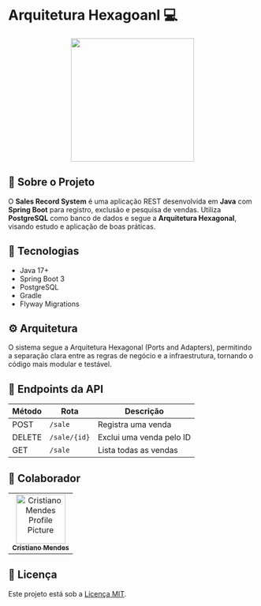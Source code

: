 # Arquitetura Hexagoanl 💻

<div align="center">
    <img src="https://engsoftmoderna.info/artigos/figs/hex-ports-adapters.svg" height="250px">
</div>

## 📌 Sobre o Projeto
O **Sales Record System** é uma aplicação REST desenvolvida em **Java** com **Spring Boot** para registro, exclusão e pesquisa de vendas. Utiliza **PostgreSQL** como banco de dados e segue a **Arquitetura Hexagonal**, visando estudo e aplicação de boas práticas.

## 🚀 Tecnologias
- Java 17+
- Spring Boot 3
- PostgreSQL
- Gradle
- Flyway Migrations

## ⚙️ Arquitetura
O sistema segue a Arquitetura Hexagonal (Ports and Adapters), permitindo a separação clara entre as regras de negócio e a infraestrutura, tornando o código mais modular e testável.

## 📍 Endpoints da API
| Método | Rota | Descrição |
|--------|------|-----------|
| POST | `/sale` | Registra uma venda |
| DELETE | `/sale/{id}` | Exclui uma venda pelo ID |
| GET | `/sale` | Lista todas as vendas |

## 🤝 Colaborador
<table>
  <tr>
    <td align="center">
      <a href="https://github.com/CristianoMends">
        <img src="https://avatars.githubusercontent.com/u/116528159?v=4" width="100px;" alt="Cristiano Mendes Profile Picture"/><br>
        <sub>
          <b>Cristiano Mendes</b>
        </sub>
      </a>
    </td>
  </tr>
</table>

## 📝 Licença
Este projeto está sob a [Licença MIT](license).

